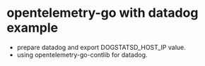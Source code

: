 # opentelemetry-go with datadog example

- prepare datadog and export DOGSTATSD_HOST_IP value. 
- using opentelemetry-go-contlib for datadog.